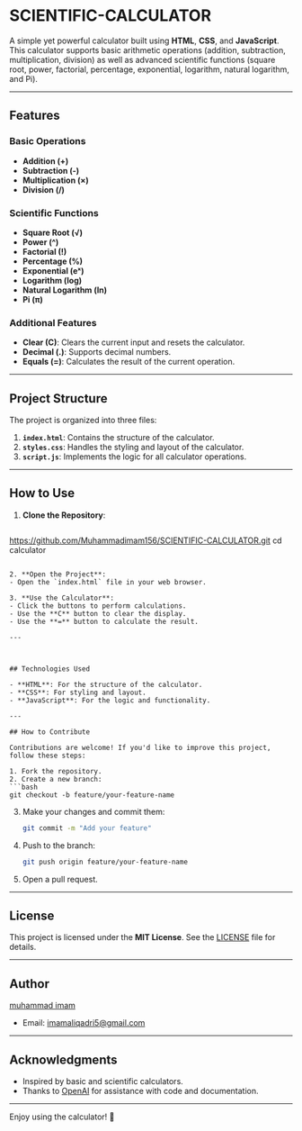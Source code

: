 # SCIENTIFIC-CALCULATOR
A simple yet powerful calculator built using **HTML**, **CSS**, and **JavaScript**. This calculator supports basic arithmetic operations (addition, subtraction, multiplication, division) as well as advanced scientific functions (square root, power, factorial, percentage, exponential, logarithm, natural logarithm, and Pi).

---

## Features

### Basic Operations
- **Addition (+)**  
- **Subtraction (-)**  
- **Multiplication (×)**  
- **Division (/)**  

### Scientific Functions
- **Square Root (√)**  
- **Power (^)**  
- **Factorial (!)**  
- **Percentage (%)**  
- **Exponential (eˣ)**  
- **Logarithm (log)**  
- **Natural Logarithm (ln)**  
- **Pi (π)**  

### Additional Features
- **Clear (C)**: Clears the current input and resets the calculator.
- **Decimal (.)**: Supports decimal numbers.
- **Equals (=)**: Calculates the result of the current operation.

---

## Project Structure

The project is organized into three files:
1. **`index.html`**: Contains the structure of the calculator.
2. **`styles.css`**: Handles the styling and layout of the calculator.
3. **`script.js`**: Implements the logic for all calculator operations.

---

## How to Use

1. **Clone the Repository**:
   ```bash
https://github.com/Muhammadimam156/SCIENTIFIC-CALCULATOR.git
   cd calculator
   ```

2. **Open the Project**:
   - Open the `index.html` file in your web browser.

3. **Use the Calculator**:
   - Click the buttons to perform calculations.
   - Use the **C** button to clear the display.
   - Use the **=** button to calculate the result.

---



## Technologies Used

- **HTML**: For the structure of the calculator.
- **CSS**: For styling and layout.
- **JavaScript**: For the logic and functionality.

---

## How to Contribute

Contributions are welcome! If you'd like to improve this project, follow these steps:

1. Fork the repository.
2. Create a new branch:
   ```bash
   git checkout -b feature/your-feature-name
   ```
3. Make your changes and commit them:
   ```bash
   git commit -m "Add your feature"
   ```
4. Push to the branch:
   ```bash
   git push origin feature/your-feature-name
   ```
5. Open a pull request.

---

## License

This project is licensed under the **MIT License**. See the [LICENSE](LICENSE) file for details.

---

## Author

[muhammad imam](https://github.com/Muhammadimam156)  
- Email: imamaliqadri5@gmail.com

---

## Acknowledgments

- Inspired by basic and scientific calculators.
- Thanks to [OpenAI](https://openai.com) for assistance with code and documentation.

---

Enjoy using the calculator! 🚀
